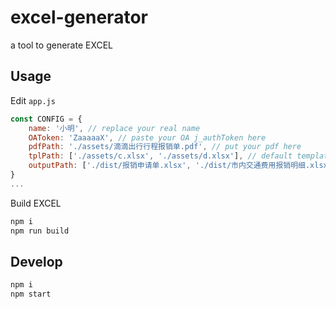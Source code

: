 # excel-generator
a tool to generate EXCEL

## Usage
Edit `app.js`
```javascript
const CONFIG = {
    name: '小明', // replace your real name
    OAToken: 'ZaaaaaX', // paste your OA j_authToken here
    pdfPath: './assets/滴滴出行行程报销单.pdf', // put your pdf here
    tplPath: ['./assets/c.xlsx', './assets/d.xlsx'], // default template EXCEL
    outputPath: ['./dist/报销申请单.xlsx', './dist/市内交通费用报销明细.xlsx'], // output path setting
}
...
```
Build EXCEL
```javascript
npm i
npm run build
```

## Develop
```javascript
npm i
npm start
```
